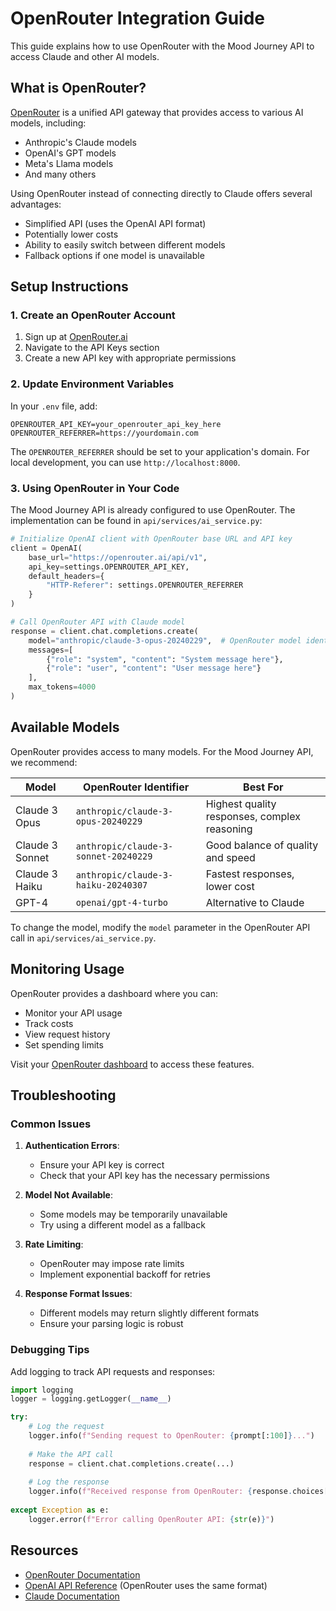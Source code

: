 # OpenRouter Integration Guide

This guide explains how to use OpenRouter with the Mood Journey API to access Claude and other AI models.

## What is OpenRouter?

[OpenRouter](https://openrouter.ai/) is a unified API gateway that provides access to various AI models, including:

- Anthropic's Claude models
- OpenAI's GPT models
- Meta's Llama models
- And many others

Using OpenRouter instead of connecting directly to Claude offers several advantages:
- Simplified API (uses the OpenAI API format)
- Potentially lower costs
- Ability to easily switch between different models
- Fallback options if one model is unavailable

## Setup Instructions

### 1. Create an OpenRouter Account

1. Sign up at [OpenRouter.ai](https://openrouter.ai/)
2. Navigate to the API Keys section
3. Create a new API key with appropriate permissions

### 2. Update Environment Variables

In your `.env` file, add:

```
OPENROUTER_API_KEY=your_openrouter_api_key_here
OPENROUTER_REFERRER=https://yourdomain.com
```

The `OPENROUTER_REFERRER` should be set to your application's domain. For local development, you can use `http://localhost:8000`.

### 3. Using OpenRouter in Your Code

The Mood Journey API is already configured to use OpenRouter. The implementation can be found in `api/services/ai_service.py`:

```python
# Initialize OpenAI client with OpenRouter base URL and API key
client = OpenAI(
    base_url="https://openrouter.ai/api/v1",
    api_key=settings.OPENROUTER_API_KEY,
    default_headers={
        "HTTP-Referer": settings.OPENROUTER_REFERRER
    }
)

# Call OpenRouter API with Claude model
response = client.chat.completions.create(
    model="anthropic/claude-3-opus-20240229",  # OpenRouter model identifier
    messages=[
        {"role": "system", "content": "System message here"},
        {"role": "user", "content": "User message here"}
    ],
    max_tokens=4000
)
```

## Available Models

OpenRouter provides access to many models. For the Mood Journey API, we recommend:

| Model | OpenRouter Identifier | Best For |
|-------|------------------------|----------|
| Claude 3 Opus | `anthropic/claude-3-opus-20240229` | Highest quality responses, complex reasoning |
| Claude 3 Sonnet | `anthropic/claude-3-sonnet-20240229` | Good balance of quality and speed |
| Claude 3 Haiku | `anthropic/claude-3-haiku-20240307` | Fastest responses, lower cost |
| GPT-4 | `openai/gpt-4-turbo` | Alternative to Claude |

To change the model, modify the `model` parameter in the OpenRouter API call in `api/services/ai_service.py`.

## Monitoring Usage

OpenRouter provides a dashboard where you can:
- Monitor your API usage
- Track costs
- View request history
- Set spending limits

Visit your [OpenRouter dashboard](https://openrouter.ai/dashboard) to access these features.

## Troubleshooting

### Common Issues

1. **Authentication Errors**:
   - Ensure your API key is correct
   - Check that your API key has the necessary permissions

2. **Model Not Available**:
   - Some models may be temporarily unavailable
   - Try using a different model as a fallback

3. **Rate Limiting**:
   - OpenRouter may impose rate limits
   - Implement exponential backoff for retries

4. **Response Format Issues**:
   - Different models may return slightly different formats
   - Ensure your parsing logic is robust

### Debugging Tips

Add logging to track API requests and responses:

```python
import logging
logger = logging.getLogger(__name__)

try:
    # Log the request
    logger.info(f"Sending request to OpenRouter: {prompt[:100]}...")
    
    # Make the API call
    response = client.chat.completions.create(...)
    
    # Log the response
    logger.info(f"Received response from OpenRouter: {response.choices[0].message.content[:100]}...")
    
except Exception as e:
    logger.error(f"Error calling OpenRouter API: {str(e)}")
```

## Resources

- [OpenRouter Documentation](https://openrouter.ai/docs)
- [OpenAI API Reference](https://platform.openai.com/docs/api-reference) (OpenRouter uses the same format)
- [Claude Documentation](https://docs.anthropic.com/claude/docs)
